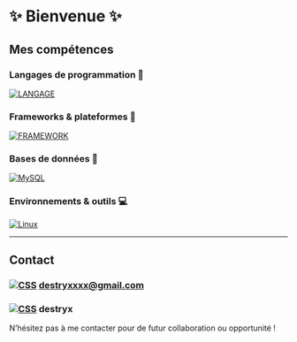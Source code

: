 # :sparkles: Bienvenue :sparkles:

## Mes compétences

### Langages de programmation :key:

[![LANGAGE](https://skillicons.dev/icons?i=lua,c,cpp,md,html,css,php,js)](https://skillicons.dev) &nbsp;

### Frameworks & plateformes :minidisc:

[![FRAMEWORK](https://skillicons.dev/icons?i=symfony,docker,nginx,apache)](https://skillicons.dev)

### Bases de données :floppy_disk:

[![MySQL](https://skillicons.dev/icons?i=mysql)](https://skillicons.dev)  

### Environnements & outils :computer:

[![Linux](https://skillicons.dev/icons?i=ubuntu,windows,bash,powershell,nodejs,qt,github,gitlab)](https://skillicons.dev) &nbsp;

---

## Contact

### [![CSS](https://skillicons.dev/icons?i=gmail)](https://skillicons.dev) **[destryxxxx@gmail.com](destryxxxx@gmail.com)**
### [![CSS](https://skillicons.dev/icons?i=discord)](https://skillicons.dev) **destryx**

N’hésitez pas à me contacter pour de futur collaboration ou opportunité !

